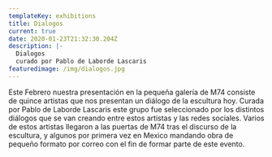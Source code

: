 ```yaml
---
templateKey: exhibitions
title: Dialogos
current: true
date: 2020-01-23T21:32:30.204Z
description: |-
  Dialogos 
  curado por Pablo de Laborde Lascaris
featuredimage: /img/dialogos.jpg
---
```

⁣⁣Este Febrero nuestra presentación en la pequeña galería de M74 consiste de quince artistas que nos presentan un diálogo de la escultura hoy. Curada por Pablo de Laborde Lascaris este grupo fue seleccionado por los distintos diálogos que se van creando entre estos artistas y las redes sociales. Varios de estos artistas llegaron a las puertas de M74 tras el discurso de la escultura, y algunos por primera vez en Mexico mandando obra de pequeño formato por correo con el fin de formar parte de este evento. ⁣⁣⁣⁣
